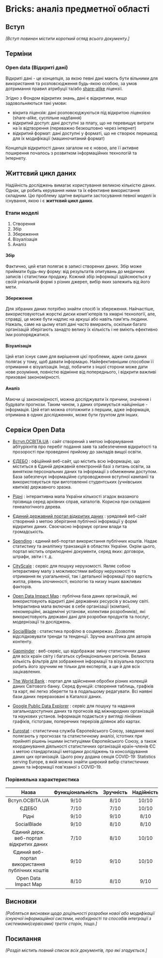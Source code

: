 # Bricks: аналіз предметної області

## Вступ

*[Вступ повинен містити короткий огляд всього документу.]*


## Терміни

### Open data (Відкриті дані)
Відкриті дані - це концепція, за якою певні дані мають бути вільними для використання та розповсюдження будь-якою особою, за умов дотримання правил атрибуції та/або [share-alike](https://ru.wikipedia.org/wiki/Share-alike) ліцензії.

Згідно з Фондом відкритих знань, дані є відкритими, якщо задовольняються такі умови:
* вікрита ліцензія: дані розповсюджуються під відкритою ліцензією (share-alike, суспільне надбання)
* відкритий доступ: дані доступні за плату, що не перевищує витрати на їх відтворення (переважно безкоштовно через інтернет)
* відкритий формат: дані доступні у форматі, що не створює перешкод для їх модифікації (машиночитаний формат)

Концепція відкритості даних загалом не є новою, але її активне поширення почалось з розвитком інформаційних технологій та Інтернету.

## Життєвий цикл даних

<p>Надійність досліджень вимагає користування великою кількістю даних. Однак, це робить керування ними та їх ефективне використання складним. Цю проблему здатне вирішити застосування певної моделі їх існування, якою і є <strong>життєвий цикл даних</strong>.</p>

### Етапи моделі
1. Створення
2. Збір
3. Збереження
4. Візуалізація
5. Аналіз

#### Збір
Фактично, цей етап полягає в записі створених даних. Збір може приймати будь-яку форму: від результатів опитувань до медичних записів і статистики продажу. Кожний збір інформації здійснюється у своїй унікальній формі з різних джерел, вибір яких залежить від його мети.

#### Збереження
Для зібраних даних потрібно знайти спосіб їх збереження. Найчастіше, використовуютсья жорсткі диски комп'ютерів та хмарні технології, але, справді, це може бути надпис на аркуші або навіть пам'ять людини.
Нажаль, саме на цьому етапі дані часто вмирають, оскільки багато організацій зберігають занадто велику їх кількість і не вміють ефективно їми розпоряджатися.

#### Візуалізація
Цей етап існує саме для вирішення цієї проблеми, адже сила даних полягає у тому, щоб давати інформацю. Найефективнішим способом її отримання є візуалізація.
Іноді, побачити з іншої сторони може дати нове розуміння, повністю відмінне від попереднього, і відкрити важливі приховані закономірності.

#### Аналіз
Маючи ці закономірності, можна досліджувати їх причини, значення і будувати прогнози. Таким чином, з даних отримується найцінніше - інформація. Цей етап можна ототожнити з першим, адже інформація, отримана в одних дослідженнях, може бути ґрунтом для інших.

## Сервіси Open Data

-  [Вступ.ОСВІТА.UA](https://vstup.osvita.ua/) : сайт створений з метою інформування абітурієнтів про перебіг подання заяв та забезпечення відкритості та прозорості при проведенні прийому до закладів вищої освіти.

- [ЄДЕБО](https://info.edbo.gov.ua/) : офіційний веб-сайт, що містить всю інформацію, що міститься в Єдиній державній електронній базі з питань освіти, за винятком персональних даних та інформації з обмеженим доступом. База забезпечує інформаційне супроводження вступної кампанії та використовується при виготовленні студентських (учнівських квитків) державного зразка.

- [Рідні](https://ridni.org/) : інтерактивна мапа України кількості згадок вказаного прізвища серед архівних справ, каталогів. Корисна при складанні генеалогічного дерева.

- [Єдиний державний портал відкритих даних](https://data.gov.ua/) : урядовий веб-сайт створений з метою зберігання публічної інформації у формі відкритих даних. Своєчасно інформує органи влади та громадськість.

- [Spending](https://spending.gov.ua/) : єдиний веб-портал використання публічних коштів. Надає статистику та аналітику транзакцій в областях України. Окрім цього, портал містить оприлюднені документи, серед яких: договори, штрафи, звіти і т. д. 

- [CityScale](https://www.cityscale.com.ua/) : сервіс для пошуку нерухомості. Являє собою інтерактивну мапу з можливостями вибору нерухомості та отримання як узагальненої, так і детальної інформації про вартість житла, рівень злочинності, екологію та низку інших важливих факторів.

- [Open Data Impact Map](https://opendataimpactmap.org/) : публічна база даних організацій, які використовують відкриті дані державних ресурсів у всьому світі. Інтерактивна мапа включає в себе організації (компанії, некомерційні, академічні установи, колективи розробників), які використовують державні дані для розробки продуктів та послуг, модернізації та досліджень.

- [SocialBlade](https://socialblade.com/) : статистика профілю в соцмережах. Дозволяє відслідковувати тренди та тенденції. Зручна аналітика для авторів контенту.

- [Gapminder](https://www.gapminder.org/) : веб-сервіс, що відображає зміну статистичних даних для всіх країн світу і багатьох субнаціональних регіонів. Велика кількість фільтрів для зображення інформації та візуальна простота робить його зручним не тільки для експертів, а ще й для всіх зацікавлених.

- [The World Bank](https://databank.worldbank.org/) : портал для здійснення обробки різних колекцій даних Світового банку. Серед функцій: створення таблиць, графіків та карт, які легко зберегти та в подальшому редагувати. Всі наявні бази даних перераховані в Каталозі даних.

- [Google Public Data Explorer](https://www.google.com/publicdata/directory) : сервіс для пошуку та надання загальнодоступних даних та прогнозів від міжнародних організацій та наукових установ. Інформація подається у вигляді лінійних графіків, гістограм, поперечних перерізів ділянок або картах.

- [Eurostat](https://ec.europa.eu/eurostat/data/database) : статистична служба Європейського Союзу, завдання якої полягають у прогнозах та статистичному аналізі, істотних при прийняті рішень іншими інституціями Європейського Союзу, а також координування діяльності статистичних організацій країн-членів ЄС з метою стандартизації методики досліджень та консолідування даних цих організацій. Цього року додана секція COVID-19: Statistics serving Europe, в якій можна знайти широкий вибір статистичних даних та інформації пов'язаної з COVID-19.

### Порівняльна характеристика

|                      Назва                      | Функціональність | Зручність | Надійність | Продуктивність | Підтримка |     Адреса сервісу    |
|:-----------------------------------------------:|:----------------:|:---------:|:----------:|:--------------:|:---------:|:---------------------:|
|                 Вступ.ОСВІТА.UA                 |       9/10       |    8/10   |    10/10   |      7/10      |    7/10   |    vstup.osvita.ua    |
|                      ЄДЕБО                      |       7/10       |    7/10   |    10/10   |      7/10      |    8/10   |    info.edbo.gov.ua   |
|                      Рідні                      |       9/10       |    9/10   |    8/10    |      8/10      |    8/10   |       ridni.org       |
|                   SocialBlade                   |       9/10       |    8/10   |    8/10    |      9/10      |    9/10   |    socialblade.com    |
|     Єдиний держ. веб-портал відкритих даних     |       7/10       |    8/10   |    10/10   |      9/10      |    9/10   |      data.gov.ua      |
| Єдиний веб-портал використання публічних коштів |       9/10       |    9/10   |    10/10   |      9/10      |    9/10   |    spending.gov.ua    |
|              Open Data  Impact Map              |       8/10       |    8/10   |    9/10    |      9/10      |    9/10   | opendataimpactmap.org |

## Висновки

*[Робляться висновки щодо доцільності розробки нової або модифікації існуючої інформаційної системи, необхідності та способів інтеграції з системами(сервісами) третіх сторін, тощо.]*

## Посилання

*[Розділ містить повний список всіх документів, про які згадується.]*
